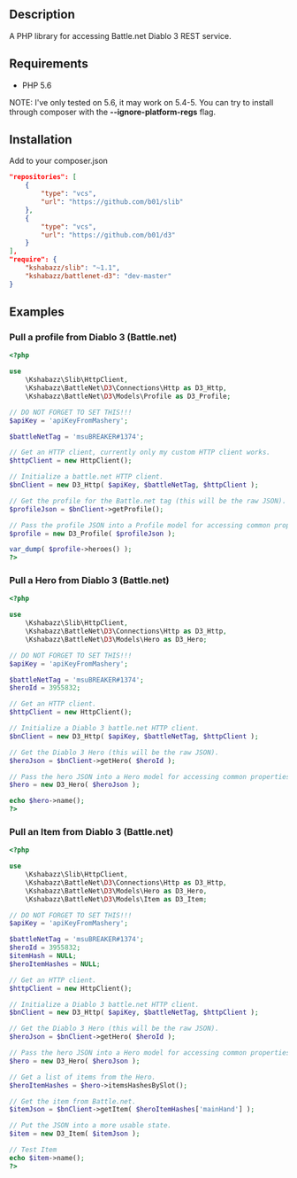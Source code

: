 ## Description
A PHP library for accessing Battle.net Diablo 3 REST service.

## Requirements

* PHP 5.6

NOTE: I've only tested on 5.6, it may work on 5.4-5. You can try to install
through composer with the **--ignore-platform-regs** flag.

## Installation

Add to your composer.json

```json
"repositories": [
    {
        "type": "vcs",
        "url": "https://github.com/b01/slib"
    },
    {
        "type": "vcs",
        "url": "https://github.com/b01/d3"
    }
],
"require": {
    "kshabazz/slib": "~1.1",
    "kshabazz/battlenet-d3": "dev-master"
}
```


## Examples

### Pull a profile from Diablo 3 (Battle.net)

```php
<?php

use
	\Kshabazz\Slib\HttpClient,
	\Kshabazz\BattleNet\D3\Connections\Http as D3_Http,
	\Kshabazz\BattleNet\D3\Models\Profile as D3_Profile;

// DO NOT FORGET TO SET THIS!!!
$apiKey = 'apiKeyFromMashery';

$battleNetTag = 'msuBREAKER#1374';

// Get an HTTP client, currently only my custom HTTP client works.
$httpClient = new HttpClient();

// Initialize a battle.net HTTP client.
$bnClient = new D3_Http( $apiKey, $battleNetTag, $httpClient );

// Get the profile for the Battle.net tag (this will be the raw JSON).
$profileJson = $bnClient->getProfile();

// Pass the profile JSON into a Profile model for accessing common properties.
$profile = new D3_Profile( $profileJson );

var_dump( $profile->heroes() );
?>
```

### Pull a Hero from Diablo 3 (Battle.net)

```php
<?php

use
	\Kshabazz\Slib\HttpClient,
	\Kshabazz\BattleNet\D3\Connections\Http as D3_Http,
	\Kshabazz\BattleNet\D3\Models\Hero as D3_Hero;

// DO NOT FORGET TO SET THIS!!!
$apiKey = 'apiKeyFromMashery';

$battleNetTag = 'msuBREAKER#1374';
$heroId = 3955832;

// Get an HTTP client.
$httpClient = new HttpClient();

// Initialize a Diablo 3 battle.net HTTP client.
$bnClient = new D3_Http( $apiKey, $battleNetTag, $httpClient );

// Get the Diablo 3 Hero (this will be the raw JSON).
$heroJson = $bnClient->getHero( $heroId );

// Pass the hero JSON into a Hero model for accessing common properties.
$hero = new D3_Hero( $heroJson );

echo $hero->name();
?>
```

### Pull an Item from Diablo 3 (Battle.net)

```php
<?php

use
	\Kshabazz\Slib\HttpClient,
	\Kshabazz\BattleNet\D3\Connections\Http as D3_Http,
	\Kshabazz\BattleNet\D3\Models\Hero as D3_Hero,
	\Kshabazz\BattleNet\D3\Models\Item as D3_Item;

// DO NOT FORGET TO SET THIS!!!
$apiKey = 'apiKeyFromMashery';

$battleNetTag = 'msuBREAKER#1374';
$heroId = 3955832;
$itemHash = NULL;
$heroItemHashes = NULL;

// Get an HTTP client.
$httpClient = new HttpClient();

// Initialize a Diablo 3 battle.net HTTP client.
$bnClient = new D3_Http( $apiKey, $battleNetTag, $httpClient );

// Get the Diablo 3 Hero (this will be the raw JSON).
$heroJson = $bnClient->getHero( $heroId );

// Pass the hero JSON into a Hero model for accessing common properties.
$hero = new D3_Hero( $heroJson );

// Get a list of items from the Hero.
$heroItemHashes = $hero->itemsHashesBySlot();

// Get the item from Battle.net.
$itemJson = $bnClient->getItem( $heroItemHashes['mainHand'] );

// Put the JSON into a more usable state.
$item = new D3_Item( $itemJson );

// Test Item
echo $item->name();
?>
```